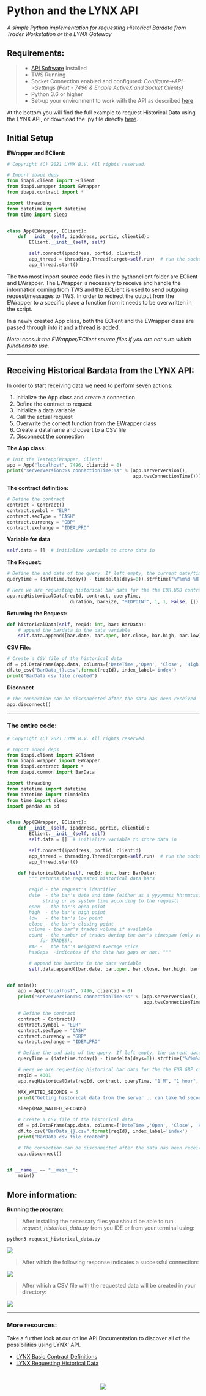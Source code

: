 # Python and the LYNX API

*A simple Python implementation for requesting Historical Bardata from Trader Workstation or the LYNX Gateway*

## Requirements:

> - [API Software](https://api.lynx.academy/API_versions) Installed
>- TWS Running
> - Socket Connection enabled and configured: *Configure->API->Settings* *(Port - 7496 & Enable ActiveX and Socket Clients)*
> - Python 3.6 or higher
> - Set-up your environment to work with the API as described [here](/Python/SETUP.md)
> 


At the bottom you will find the full example to request Historical Data using the LYNX API, or download the .py file directly [here](Python/request_historical_data/request_historical_data.py). 

## Initial Setup

**EWrapper and EClient:**

```python
# Copyright (C) 2021 LYNX B.V. All rights reserved.

# Import ibapi deps
from ibapi.client import EClient
from ibapi.wrapper import EWrapper
from ibapi.contract import *

import threading
from datetime import datetime
from time import sleep


class App(EWrapper, EClient):
    def __init__(self, ipaddress, portid, clientid):
        EClient.__init__(self, self)

        self.connect(ipaddress, portid, clientid)
        app_thread = threading.Thread(target=self.run)  # run the socket in a thread
        app_thread.start()

```

The two most import source code files in the pythonclient folder are EClient and EWrapper. The EWrapper is necessary to receive and handle the information coming from TWS and the ECLient is used to send outgoing request/messages to TWS. In order to redirect the output from the EWrapper to a specific place a function from it needs to be overwritten in the script. 

In a newly created App class, both the EClient and the EWrapper class are passed through into it and a thread is added.

*Note: consult the EWrapper/EClient source files if you are not sure which functions to use.*

---

## Receiving Historical Bardata from the LYNX API:

In order to start receiving data we need to perform seven actions:

1. Initialize the App class and create a connection
2. Define the contract to request
3. Initialize a data variable   
4. Call the actual request
5. Overwrite the correct function from the EWrapper class
6. Create a dataframe and covert to a CSV file
7. Disconnect the connection

**The App class:**

```python
# Init the TestApp(Wrapper, Client)
app = App("localhost", 7496, clientid = 0)
print("serverVersion:%s connectionTime:%s" % (app.serverVersion(),
                                              app.twsConnectionTime()))
```

**The contract definition:**

```python
# Define the contract
contract = Contract()
contract.symbol = "EUR"
contract.secType = "CASH"
contract.currency = "GBP"
contract.exchange = "IDEALPRO"
```

**Variable for data**

```python
self.data = []  # initialize variable to store data in
```

**The Request**:

```python
# Define the end date of the query. If left empty, the current date/time is taken as the end date.
queryTime = (datetime.today() - timedelta(days=0)).strftime("%Y%m%d %H:%M:%S")  

# Here we are requesting historical bar data for the the EUR.USD contract
app.reqHistoricalData(reqId, contract, queryTime,
                       duration, barSize, "MIDPOINT", 1, 1, False, [])
```

**Returning the Request:**

```python
def historicalData(self, reqId: int, bar: BarData):
    # append the bardata in the data variable
    self.data.append([bar.date, bar.open, bar.close, bar.high, bar.low])
```

**CSV File:**

```python
# Create a CSV file of the historical data
df = pd.DataFrame(app.data, columns=['DateTime','Open', 'Close', 'High', 'Low'])
df.to_csv("BarData_{}.csv".format(reqId), index_label='index')
print("BarData csv file created")
```

**Diconnect**
```python
# The connection can be disconnected after the data has been received
app.disconnect()
```

---

### The entire code:
```python
# Copyright (C) 2021 LYNX B.V. All rights reserved.

# Import ibapi deps
from ibapi.client import EClient
from ibapi.wrapper import EWrapper
from ibapi.contract import *
from ibapi.common import BarData

import threading
from datetime import datetime
from datetime import timedelta
from time import sleep
import pandas as pd


class App(EWrapper, EClient):
    def __init__(self, ipaddress, portid, clientid):
        EClient.__init__(self, self)
        self.data = []  # initialize variable to store data in

        self.connect(ipaddress, portid, clientid)
        app_thread = threading.Thread(target=self.run)  # run the socket in a thread
        app_thread.start()

    def historicalData(self, reqId: int, bar: BarData):
        """ returns the requested historical data bars

        reqId - the request's identifier
        date  - the bar's date and time (either as a yyyymmss hh:mm:ssformatted
             string or as system time according to the request)
        open  - the bar's open point
        high  - the bar's high point
        low   - the bar's low point
        close - the bar's closing point
        volume - the bar's traded volume if available
        count - the number of trades during the bar's timespan (only available
            for TRADES).
        WAP -   the bar's Weighted Average Price
        hasGaps  -indicates if the data has gaps or not. """

        # append the bardata in the data variable
        self.data.append([bar.date, bar.open, bar.close, bar.high, bar.low])


def main():
    app = App("localhost", 7496, clientid = 0)
    print("serverVersion:%s connectionTime:%s" % (app.serverVersion(),
                                                  app.twsConnectionTime()))

    # Define the contract
    contract = Contract()
    contract.symbol = "EUR"
    contract.secType = "CASH"
    contract.currency = "GBP"
    contract.exchange = "IDEALPRO"

    # Define the end date of the query. If left empty, the current date/time is taken as the end date.
    queryTime = (datetime.today() - timedelta(days=0)).strftime("%Y%m%d %H:%M:%S")

    # Here we are requesting historical bar data for the the EUR.GBP contract
    reqId = 4001
    app.reqHistoricalData(reqId, contract, queryTime, "1 M", "1 hour", "MIDPOINT", 1, 1, False, [])

    MAX_WAITED_SECONDS = 5
    print("Getting historical data from the server... can take %d second to complete" % MAX_WAITED_SECONDS)

    sleep(MAX_WAITED_SECONDS)

    # Create a CSV file of the historical data
    df = pd.DataFrame(app.data, columns=['DateTime','Open', 'Close', 'High', 'Low'])
    df.to_csv("BarData_{}.csv".format(reqId), index_label='index')
    print("BarData csv file created")

    # The connection can be disconnected after the data has been received
    app.disconnect()


if __name__ == "__main__":
    main()
```

## More information:

**Running the program:**

> After installing the necessary files you should be able to run *request_historical_data.py* from you IDE or from your terminal using:

```bash
python3 request_historical_data.py
```

![](images/run_from_terminal.png)

> After which the following response indicates a successful connection:

![](images/output_from_terminal.png)


> After which a CSV file with the requested data will be created in your directory:

![](images/output_csv.png)

---

### More resources:

Take a further look at our online API Documentation to discover all of the possibilities using LYNX' API.

- [LYNX Basic Contract Definitions](https://api.lynx.academy/BasicContracts)
- [LYNX Requesting Historical Data](https://api.lynx.academy/HistoricalBarData)

<br/>

<p align="center">
  <img src="images/logo_cover.svg">
</p>


